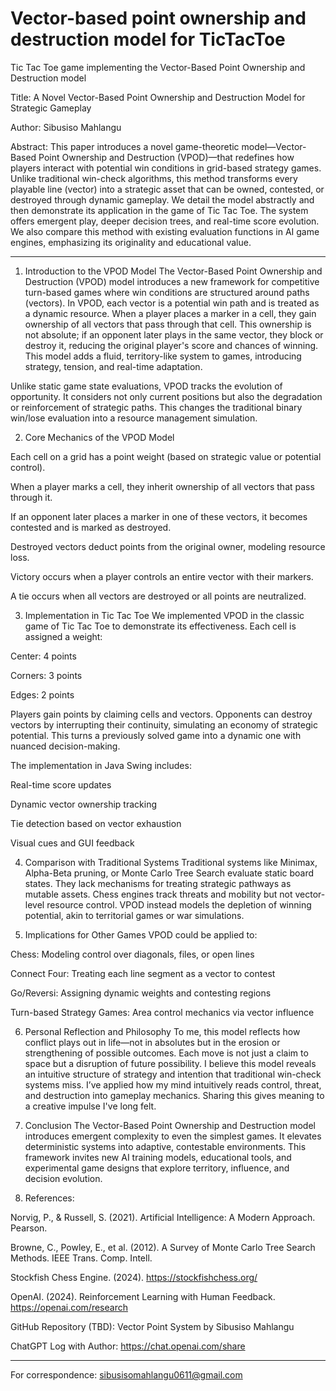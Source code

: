 # Vector-based point ownership and destruction model for TicTacToe
Tic Tac Toe game implementing the Vector-Based Point Ownership and Destruction model

Title: A Novel Vector-Based Point Ownership and Destruction Model for Strategic Gameplay

Author: Sibusiso Mahlangu

Abstract: This paper introduces a novel game-theoretic model—Vector-Based Point Ownership and Destruction (VPOD)—that redefines how players interact with potential win conditions in grid-based strategy games. Unlike traditional win-check algorithms, this method transforms every playable line (vector) into a strategic asset that can be owned, contested, or destroyed through dynamic gameplay. We detail the model abstractly and then demonstrate its application in the game of Tic Tac Toe. The system offers emergent play, deeper decision trees, and real-time score evolution. We also compare this method with existing evaluation functions in AI game engines, emphasizing its originality and educational value.


---

1. Introduction to the VPOD Model The Vector-Based Point Ownership and Destruction (VPOD) model introduces a new framework for competitive turn-based games where win conditions are structured around paths (vectors). In VPOD, each vector is a potential win path and is treated as a dynamic resource. When a player places a marker in a cell, they gain ownership of all vectors that pass through that cell. This ownership is not absolute; if an opponent later plays in the same vector, they block or destroy it, reducing the original player's score and chances of winning. This model adds a fluid, territory-like system to games, introducing strategy, tension, and real-time adaptation.

Unlike static game state evaluations, VPOD tracks the evolution of opportunity. It considers not only current positions but also the degradation or reinforcement of strategic paths. This changes the traditional binary win/lose evaluation into a resource management simulation.

2. Core Mechanics of the VPOD Model

Each cell on a grid has a point weight (based on strategic value or potential control).

When a player marks a cell, they inherit ownership of all vectors that pass through it.

If an opponent later places a marker in one of these vectors, it becomes contested and is marked as destroyed.

Destroyed vectors deduct points from the original owner, modeling resource loss.

Victory occurs when a player controls an entire vector with their markers.

A tie occurs when all vectors are destroyed or all points are neutralized.


3. Implementation in Tic Tac Toe We implemented VPOD in the classic game of Tic Tac Toe to demonstrate its effectiveness. Each cell is assigned a weight:

Center: 4 points

Corners: 3 points

Edges: 2 points


Players gain points by claiming cells and vectors. Opponents can destroy vectors by interrupting their continuity, simulating an economy of strategic potential. This turns a previously solved game into a dynamic one with nuanced decision-making.

The implementation in Java Swing includes:

Real-time score updates

Dynamic vector ownership tracking

Tie detection based on vector exhaustion

Visual cues and GUI feedback


4. Comparison with Traditional Systems Traditional systems like Minimax, Alpha-Beta pruning, or Monte Carlo Tree Search evaluate static board states. They lack mechanisms for treating strategic pathways as mutable assets. Chess engines track threats and mobility but not vector-level resource control. VPOD instead models the depletion of winning potential, akin to territorial games or war simulations.

5. Implications for Other Games VPOD could be applied to:

Chess: Modeling control over diagonals, files, or open lines

Connect Four: Treating each line segment as a vector to contest

Go/Reversi: Assigning dynamic weights and contesting regions

Turn-based Strategy Games: Area control mechanics via vector influence


6. Personal Reflection and Philosophy To me, this model reflects how conflict plays out in life—not in absolutes but in the erosion or strengthening of possible outcomes. Each move is not just a claim to space but a disruption of future possibility. I believe this model reveals an intuitive structure of strategy and intention that traditional win-check systems miss. I’ve applied how my mind intuitively reads control, threat, and destruction into gameplay mechanics. Sharing this gives meaning to a creative impulse I've long felt.

7. Conclusion The Vector-Based Point Ownership and Destruction model introduces emergent complexity to even the simplest games. It elevates deterministic systems into adaptive, contestable environments. This framework invites new AI training models, educational tools, and experimental game designs that explore territory, influence, and decision evolution.

8. References:

Norvig, P., & Russell, S. (2021). Artificial Intelligence: A Modern Approach. Pearson.

Browne, C., Powley, E., et al. (2012). A Survey of Monte Carlo Tree Search Methods. IEEE Trans. Comp. Intell.

Stockfish Chess Engine. (2024). https://stockfishchess.org/

OpenAI. (2024). Reinforcement Learning with Human Feedback. https://openai.com/research

GitHub Repository (TBD): Vector Point System by Sibusiso Mahlangu

ChatGPT Log with Author: https://chat.openai.com/share



---

For correspondence: sibusisomahlangu0611@gmail.com

